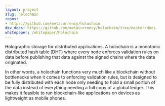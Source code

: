```yaml
---
layout: project
slug: holochain
repos:
- https://github.com/metacurrency/holochain
dev_docs: https://github.com/metacurrency/holochain/tree/master/docs
whitepaper: /whitepaper/holochain
---
```

Holographic storage for distributed applications. A holochain is a monotonic distributed hash table (DHT) where every node enforces validation rules on data before publishing that data against the signed chains where the data originated.

In other words, a holochain functions very much like a blockchain without bottlenecks when it comes to enforcing validation rules, but is designed to be fully distributed with each node only needing to hold a small portion of the data instead of everything needing a full copy of a global ledger. This makes it feasible to run blockchain-like applications on devices as lightweight as mobile phones.
